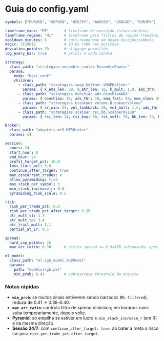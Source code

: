 
# Guia do config.yaml

```yaml
symbols: ["EURUSD", "GBPUSD", "USDJPY", "AUDUSD", "USDCAD", "EURJPY"]

timeframe_exec: "M5"       # timeframe de execução (sinais/ordens)
timeframe_regime: "H1"     # timeframe para filtros de regime (tendência, ADX)
cooldown_minutes: 6        # anti-reamorque em mesma direção/símbolo
magic: 5120812             # ID do robô nas posições
deviation_points: 20       # slippage permitido
log_every_bar: true        # prints a cada candle

strategy:
  class_path: "strategies.ensemble_router.EnsembleRouter"
  params:
    mode: "best_conf"
    children:
      - class_path: "strategies.vwap_keltner.VWAPKeltner"
        params: { k_ema_len: 20, k_atr_len: 10, k_mult: 1.8, adx_thr: 14, rsi_len: 14, rsi_trig: 50, near_vwap_by_atr: 0.35, confirm_ema20: true, allow_break_close: true, min_bars: 150, donchian: 16 }
      - class_path: "strategies.donchian_adx.DonchianADX"
        params: { donchian: 16, adx_thr: 18, ema_fast: 50, ema_slow: 200, min_bars: 150, allow_close_break: true, boost_strong_adx: 5 }
      - class_path: "strategies.breakout_volume.BreakoutVolume"
        params: { sr_win: 24, vol_lookback: 20, vol_mult: 1.6, adx_thr: 12, allow_retest: true, min_bars: 200 }
      - class_path: "strategies.scalper_rsi_bb.ScalperRSIBB"
        params: { rsi_len: 14, rsi_buy: 30, rsi_sell: 70, bb_len: 20, bb_k: 2.0, max_adx_h1: 18, min_bars: 120 }

broker:
  class_path: "adapters.mt5.MT5Broker"
  params: {}

session:
  hours: 24
  start_hour: 0
  end_hour: 24
  profit_target_pct: 10.0
  loss_limit_pct: 5.0
  continue_after_target: true
  max_concurrent_trades: 4
  allow_pyramiding: true
  max_stack_per_symbol: 3
  min_stack_increase_r: 0.6
  pyramiding_risk_scale: 0.5

risk:
  risk_per_trade_pct: 0.6
  risk_per_trade_pct_after_target: 0.25
  atr_mult_sl: 1.7
  atr_mult_tp: 3.4
  atr_trail_mult: 1.1
  partial_at_1r: 0.5

spread:
  hard_cap_points: 35
  max_atr_ratio: 0.90      # aceita spread <= 0.9×ATR (afrouxado; após validar, reduza para 0.75–0.85)

ml_model:
  class_path: "ml.xgb_model.XGBModel"
  params:
    path: "models/xgb.pkl"
    min_prob: 0.41         # sobrescreve threshold do arquivo
````

### Notas rápidas

* **`min_prob`**: se muitos sinais estiverem sendo barrados (`ML-filtered`), reduza de 0.41 → 0.38–0.40.
* **`max_atr_ratio`**: controla filtro de spread dinâmico; em horários ruins suba temporariamente, depois volte.
* **Pyramid**: só empilha se estiver em lucro ≥ `min_stack_increase_r` (em R) e na mesma direção.
* **Sessão 24/7**: com `continue_after_target: true`, ao bater a meta o risco cai para `risk_per_trade_pct_after_target`.